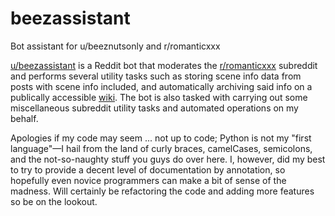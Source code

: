 # beezassistant
Bot assistant for u/beeznutsonly and r/romanticxxx

[u/beezassistant](https://www.reddit.com/u/beezassistant) is a Reddit bot that moderates the [r/romanticxxx](https://www.reddit.com/r/romanticxxx/) subreddit and performs several utility tasks such as storing scene info data from posts with scene info included, and automatically archiving said info on a publically accessible [wiki](https://www.reddit.com/r/romanticxxx/wiki/stars_archive). The bot is also tasked with carrying out some miscellaneous subreddit utility tasks and automated operations on my behalf.

Apologies if my code may seem ... not up to code; Python is not my "first language"—I hail from the land of curly braces, camelCases, semicolons, and the not-so-naughty stuff you guys do over here. I, however, did my best to try to provide a decent level of documentation by annotation, so hopefully even novice programmers can make a bit of sense of the madness. Will certainly be refactoring the code and adding more features so be on the lookout.
